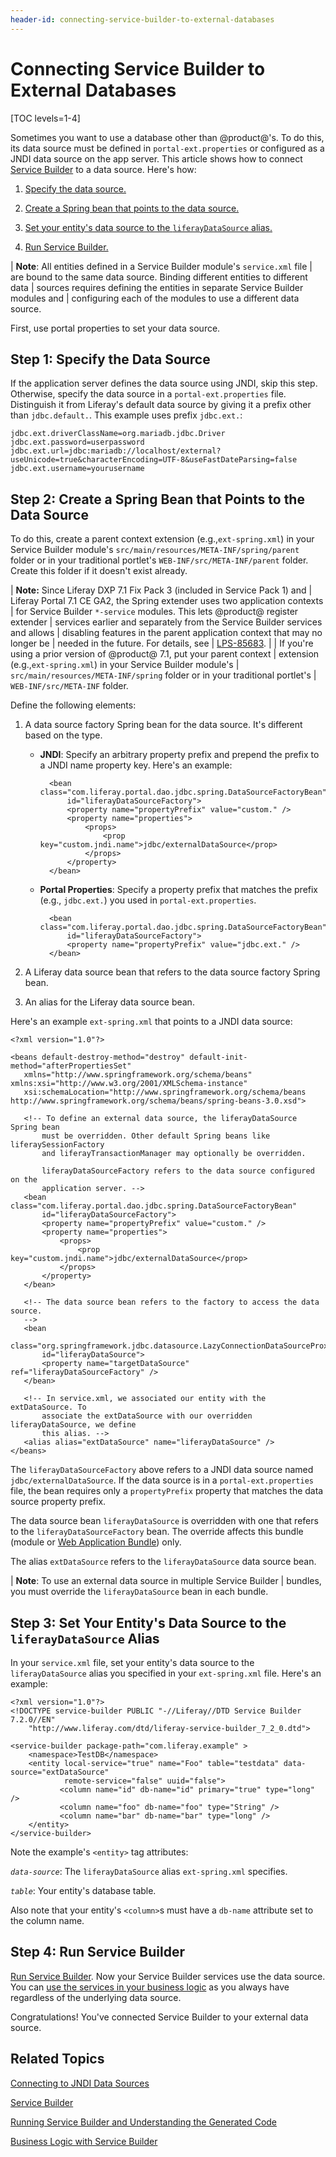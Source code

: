 ```yaml
---
header-id: connecting-service-builder-to-external-databases
---
```


# Connecting Service Builder to External Databases

[TOC levels=1-4]

Sometimes you want to use a database other than @product@'s. To do this, its
data source must be defined in `portal-ext.properties` or configured as a JNDI
data source on the app server. This article shows how to connect
[Service Builder](/docs/7-2/appdev/-/knowledge_base/a/service-builder)
to a data source. Here's how: 

1. [Specify the data source.](#step-1-specify-the-data-source)

2. [Create a Spring bean that points to the data source.](#step-2-create-a-spring-bean-that-points-to-the-data-source)

3. [Set your entity's data source to the `liferayDataSource` alias.](#step-3-set-your-entitys-data-source-to-the-liferaydatasource-alias)

4. [Run Service Builder.](#step-4-run-service-builder)

| **Note**: All entities defined in a Service Builder module's `service.xml` file
| are bound to the same data source. Binding different entities to different data
| sources requires defining the entities in separate Service Builder modules and
| configuring each of the modules to use a different data source.

First, use portal properties to set your data source. 

## Step 1: Specify the Data Source

If the application server defines the data source using JNDI, skip this  step.
Otherwise, specify the data source in a `portal-ext.properties` file.
Distinguish it from Liferay's default data source by giving it a prefix other
than `jdbc.default.`. This example uses prefix `jdbc.ext.`:

    jdbc.ext.driverClassName=org.mariadb.jdbc.Driver
    jdbc.ext.password=userpassword
    jdbc.ext.url=jdbc:mariadb://localhost/external?useUnicode=true&characterEncoding=UTF-8&useFastDateParsing=false
    jdbc.ext.username=yourusername

## Step 2: Create a Spring Bean that Points to the Data Source

To do this, create a parent context extension (e.g.,`ext-spring.xml`) in your
Service Builder module's `src/main/resources/META-INF/spring/parent` folder or
in your traditional portlet's `WEB-INF/src/META-INF/parent` folder. Create this
folder if it doesn't exist already. 

| **Note:** Since Liferay DXP 7.1 Fix Pack 3 (included in Service Pack 1) and
| Liferay Portal 7.1 CE GA2, the Spring extender uses two application contexts 
| for Service Builder `*-service` modules. This lets @product@ register extender
| services earlier and separately from the Service Builder services and allows
| disabling features in the parent application context that may no longer be
| needed in the future. For details, see
| [LPS-85683](https://issues.liferay.com/browse/LPS-85683).
| 
| If you're using a prior version of @product@ 7.1, put your parent context
| extension (e.g.,`ext-spring.xml`) in your Service Builder module's
| `src/main/resources/META-INF/spring` folder or in your traditional portlet's
| `WEB-INF/src/META-INF` folder.

Define the following elements: 

1.  A data source factory Spring bean for the data source. It's different based
    on the type.

    - **JNDI**: Specify an arbitrary property prefix and prepend the prefix to a 
    JNDI name property key. Here's an example:

            <bean class="com.liferay.portal.dao.jdbc.spring.DataSourceFactoryBean"
                id="liferayDataSourceFactory">
                <property name="propertyPrefix" value="custom." />
                <property name="properties">
                    <props>
                        <prop key="custom.jndi.name">jdbc/externalDataSource</prop>
                    </props>
                </property>
            </bean>

    - **Portal Properties**: Specify a property prefix that matches the prefix 
    (e.g., `jdbc.ext.`) you used in `portal-ext.properties`.

            <bean class="com.liferay.portal.dao.jdbc.spring.DataSourceFactoryBean"
                id="liferayDataSourceFactory">
                <property name="propertyPrefix" value="jdbc.ext." />
            </bean>

2.  A Liferay data source bean that refers to the data source factory Spring bean.

3.  An alias for the Liferay data source bean. 

Here's an example `ext-spring.xml` that points to a JNDI data source: 

    <?xml version="1.0"?>

    <beans default-destroy-method="destroy" default-init-method="afterPropertiesSet"
       xmlns="http://www.springframework.org/schema/beans" xmlns:xsi="http://www.w3.org/2001/XMLSchema-instance"
       xsi:schemaLocation="http://www.springframework.org/schema/beans http://www.springframework.org/schema/beans/spring-beans-3.0.xsd">

       <!-- To define an external data source, the liferayDataSource Spring bean 
           must be overridden. Other default Spring beans like liferaySessionFactory 
           and liferayTransactionManager may optionally be overridden. 

           liferayDataSourceFactory refers to the data source configured on the
           application server. -->
       <bean class="com.liferay.portal.dao.jdbc.spring.DataSourceFactoryBean"
           id="liferayDataSourceFactory">
           <property name="propertyPrefix" value="custom." />
           <property name="properties">
               <props>
                   <prop key="custom.jndi.name">jdbc/externalDataSource</prop>
               </props>
           </property>
       </bean>

       <!-- The data source bean refers to the factory to access the data source.
       -->
       <bean
           class="org.springframework.jdbc.datasource.LazyConnectionDataSourceProxy"
           id="liferayDataSource">
           <property name="targetDataSource" ref="liferayDataSourceFactory" />
       </bean>

       <!-- In service.xml, we associated our entity with the extDataSource. To 
           associate the extDataSource with our overridden liferayDataSource, we define 
           this alias. -->
       <alias alias="extDataSource" name="liferayDataSource" />
    </beans>

The `liferayDataSourceFactory` above refers to a JNDI data source named
`jdbc/externalDataSource`. If the data source is in a `portal-ext.properties`
file, the bean requires only a `propertyPrefix` property that matches the data
source property prefix.

The data source bean `liferayDataSource` is overridden with one that refers to
the `liferayDataSourceFactory` bean. The override affects this bundle (module or
[Web Application Bundle](/docs/7-2/appdev/-/knowledge_base/a/using-the-wab-generator)) 
only. 

The alias `extDataSource` refers to the `liferayDataSource` data source bean. 

| **Note**: To use an external data source in multiple Service Builder
| bundles, you must override the `liferayDataSource` bean in each bundle.

## Step 3: Set Your Entity's Data Source to the `liferayDataSource` Alias

In your `service.xml` file, set your entity's data source to the
`liferayDataSource` alias you specified in your `ext-spring.xml` file. Here's
an example: 

    <?xml version="1.0"?>
    <!DOCTYPE service-builder PUBLIC "-//Liferay//DTD Service Builder 7.2.0//EN"
        "http://www.liferay.com/dtd/liferay-service-builder_7_2_0.dtd">

    <service-builder package-path="com.liferay.example" >
        <namespace>TestDB</namespace>
        <entity local-service="true" name="Foo" table="testdata" data-source="extDataSource"
                remote-service="false" uuid="false">
               <column name="id" db-name="id" primary="true" type="long" />
               <column name="foo" db-name="foo" type="String" />
               <column name="bar" db-name="bar" type="long" />
        </entity>
    </service-builder>

Note the example's `<entity>` tag attributes: 

*`data-source`*: The `liferayDataSource` alias `ext-spring.xml` specifies.

*`table`*: Your entity's database table. 

Also note that your entity's `<column>`s must have a `db-name` attribute set to 
the column name.

## Step 4: Run Service Builder

[Run Service Builder](/docs/7-2/appdev/-/knowledge_base/a/running-service-builder).
Now your Service Builder services use the data source. You can
[use the services in your business logic](/docs/7-2/appdev/-/knowledge_base/a/business-logic-with-service-builder)
as you always have regardless of the underlying data source.

Congratulations! You've connected Service Builder to your external data source. 

## Related Topics

[Connecting to JNDI Data Sources](/docs/7-2/appdev/-/knowledge_base/a/connecting-to-data-sources-using-jndi)

[Service Builder](/docs/7-2/appdev/-/knowledge_base/a/service-builder)

[Running Service Builder and Understanding the Generated Code](/docs/7-2/appdev/-/knowledge_base/a/running-service-builder)

[Business Logic with Service Builder](/docs/7-2/appdev/-/knowledge_base/a/business-logic-with-service-builder)
